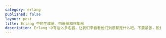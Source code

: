 ```yaml
---
category: erlang
published: false
layout: post
title: Erlang 中的生成器、构造器和归集器
description: Erlang 中有这么多名器，让我们来看看他们到底都是什么吧，不要紧张，脱掉他们的外衣，其实原理都一样
---
```


